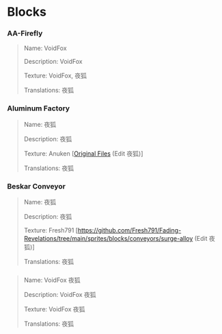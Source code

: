# Blocks

### AA-Firefly
> Name: VoidFox
> 
> Description: VoidFox
> 
> Texture: VoidFox, 夜狐
> 
> Translations: 夜狐

### Aluminum Factory
> Name: 夜狐
> 
> Description: 夜狐
> 
> Texture: Anuken [[Original Files](https://mindustrygame.github.io/wiki/images/block-melter-ui.png) (Edit 夜狐)]
> 
> Translations: 夜狐

### Beskar Conveyor
> Name: 夜狐
> 
> Description: 夜狐
> 
> Texture: Fresh791 [https://github.com/Fresh791/Fading-Revelations/tree/main/sprites/blocks/conveyors/surge-alloy (Edit 夜狐)]
> 
> Translations: 夜狐

### 
> Name: VoidFox 夜狐
> 
> Description: VoidFox 夜狐
> 
> Texture: VoidFox 夜狐
> 
> Translations: 夜狐

